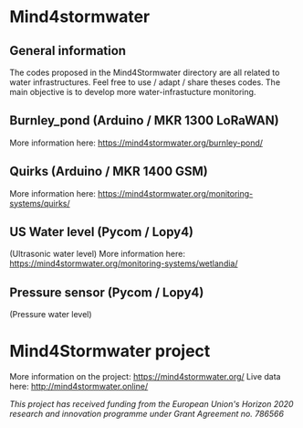 # Mind4stormwater
## General information
The codes proposed in the Mind4Stormwater directory are all related to water infrastructures.
Feel free to use / adapt / share theses codes. The main objective is to develop more water-infrastucture monitoring.

## Burnley_pond (Arduino / MKR 1300 LoRaWAN)
More information here: https://mind4stormwater.org/burnley-pond/

## Quirks (Arduino / MKR 1400 GSM)
More information here: https://mind4stormwater.org/monitoring-systems/quirks/

## US Water level (Pycom / Lopy4)
(Ultrasonic water level)
More information here: https://mind4stormwater.org/monitoring-systems/wetlandia/

## Pressure sensor (Pycom / Lopy4)
(Pressure water level)

# Mind4Stormwater project
More information on the project: https://mind4stormwater.org/
Live data here: http://mind4stormwater.online/

<i>This project has received funding from the European Union's Horizon 2020 research and innovation programme under Grant Agreement no. 786566</i>
